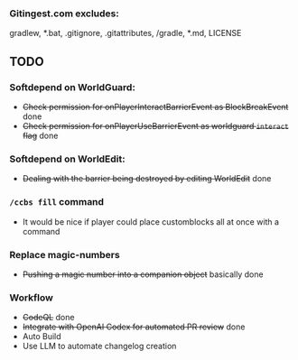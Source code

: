 
### Gitingest.com excludes:
gradlew, *.bat, .gitignore, .gitattributes, /gradle, *.md, LICENSE


## TODO

### Softdepend on WorldGuard:
- ~~Check permission for onPlayerInteractBarrierEvent as BlockBreakEvent~~ done
- ~~Check permission for onPlayerUseBarrierEvent as worldguard `interact` flag~~ done

### Softdepend on WorldEdit:
- ~~Dealing with the barrier being destroyed by editing WorldEdit~~ done

### `/ccbs fill` command
- It would be nice if player could place customblocks all at once with a command

### Replace magic-numbers
- ~~Pushing a magic number into a companion object~~ basically done


### Workflow
- ~~CodeQL~~ done
- ~~Integrate with OpenAI Codex for automated PR review~~ done
- Auto Build
- Use LLM to automate changelog creation